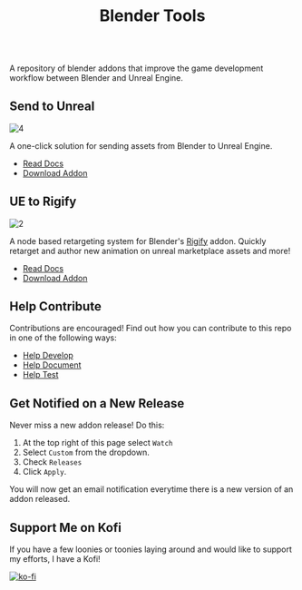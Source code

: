 <h1 align="center">Blender Tools</h1>
<br></br>

A repository of blender addons that improve the game development workflow between Blender and Unreal Engine.

## Send to Unreal

![4](docs/main/images/send2ue/4.gif)

A one-click solution for sending assets from Blender to Unreal Engine.

* [Read Docs](https://joshquake.github.io/BlenderTools/send2ue/)
* [Download Addon](https://github.com/JoshQuake/BlenderTools/releases?q=Send+to+Unreal&expanded=true)


## UE to Rigify

![2](./docs/main/images/ue2rigify/2.png)

A node based retargeting system for Blender's
[Rigify](https://docs.blender.org/manual/en/latest/addons/rigging/rigify/index.html) addon. Quickly retarget and author
new animation on unreal marketplace assets and more!

* [Read Docs](https://joshquake.github.io/BlenderTools/ue2rigify/)
* [Download Addon](https://github.com/JoshQuake/BlenderTools/releases?q=UE+to+Rigify&expanded=true)


## Help Contribute
Contributions are encouraged! Find out how you can contribute to this repo in one of the following ways:

* [Help Develop](https://joshquake.github.io/BlenderTools/contributing/development.html)
* [Help Document](https://joshquake.github.io/BlenderTools/contributing/documentation.html)
* [Help Test](https://joshquake.github.io/BlenderTools/contributing/testing.html)


## Get Notified on a New Release
Never miss a new addon release! Do this:
1. At the top right of this page select `Watch`
1. Select `Custom` from the dropdown.
1. Check `Releases`
1. Click `Apply`.

You will now get an email notification everytime there is a new version of an addon released.


## Support Me on Kofi
If you have a few loonies or toonies laying around and would like to support my efforts, I have a Kofi!

[![ko-fi](https://ko-fi.com/img/githubbutton_sm.svg)](https://ko-fi.com/E1E3VWL1V)

